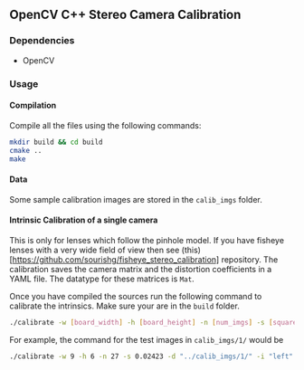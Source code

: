 ## OpenCV C++ Stereo Camera Calibration

### Dependencies

- OpenCV

### Usage

#### Compilation

Compile all the files using the following commands:

```bash
mkdir build && cd build
cmake ..
make
```

#### Data

Some sample calibration images are stored in the `calib_imgs` folder.

#### Intrinsic Calibration of a single camera

This is only for lenses which follow the pinhole model. If you have fisheye lenses with a very wide field of view then see (this)[https://github.com/sourishg/fisheye_stereo_calibration] repository. The calibration saves the camera matrix and the distortion coefficients in a YAML file. The datatype for these matrices is `Mat`.

Once you have compiled the sources run the following command to calibrate the intrinsics. Make sure your are in the `build` folder.

```bash
./calibrate -w [board_width] -h [board_height] -n [num_imgs] -s [square_size] -d [imgs_directory] -i [imgs_filename] -o [extension] -e [output_filename]
```

For example, the command for the test images in `calib_imgs/1/` would be

```bash
./calibrate -w 9 -h 6 -n 27 -s 0.02423 -d "../calib_imgs/1/" -i "left" -o "cam_left.yml" -e "jpg"
```